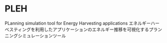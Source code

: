 # PLEH
PLanning simulation tool for Energy Harvesting applications
エネルギーハーベスティングを利用したアプリケーションのエネルギー推移を可視化するプランニングシミュレーションツール
